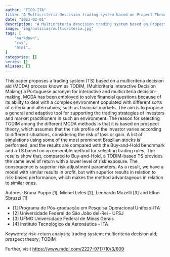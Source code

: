 ```yaml
---
author: "FICO-ITA"
title: "A Multicriteria descision trading system based on Propect Theory: A risk-return analysis of the Todim method"
date: "2023-02-01"
description: "A Multicriteria descision trading system based on Propect Theory: A risk-return analysis of the Todim method."
image: "img/noticias/multicriteria.jpg"
tags: [
    "markdown",
    "css",
    "html",
]
categories: []
series: []
aliases: []
---
```


This paper proposes a trading system (TS) based on a multicriteria decision aid (MCDA) process known as TODIM, (Multicriteria Interactive Decision Making) a Portuguese acronym for interactive and multicriteria decision-making. MCDA has been employed to solve financial questions because of its ability to deal with a complex environment populated with different sorts of criteria and alternatives, such as financial markets. The aim is to propose a general and adaptive tool for supporting the trading strategies of investors and market practitioners in such an environment. The reason for selecting TODIM among the different MCDA methods is that it is based on prospect theory, which assumes that the risk profile of the investor varies according to different situations, considering the risk of loss or gain. A list of simulations using some of the most prominent Brazilian stocks is performed, and the results are compared with the Buy-and-Hold benchmark and a TS based on an ensemble method for selecting trading rules. The results show that, compared to Buy-and-Hold, a TODIM-based TS provides the same level of return with a lower level of risk exposure. The consequence is superior risk adjustment parameters. As a result, we have a model with similar results in profit, but with superior results in relation to risk-based performance, which makes the method advantageous in relation to similar ones.

Autores: Bruna Puppo [1], Michel Leles [2], Leonardo Mozelli [3] and Elton Sbruzzi [1]

- [1] Programa de Pós-graduação em Pesquisa Operacional Unifesp-ITA
- [2] Universidade Federal de São João del-Rei - UFSJ
- [3] UFMG Universidade Federal de Minas Gerais
- [4] Instituto Tecnológico de Aeronáutica - ITA



Keywords: risk–return analysis; trading system; multicriteria decision aid; prospect theory; TODIM

Further, visit https://www.mdpi.com/2227-9717/10/3/609
